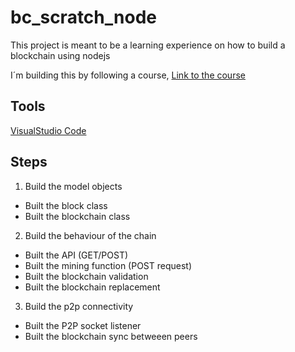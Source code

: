 # bc_scratch_node

This project is meant to be a learning experience on how to build a blockchain using nodejs 

I´m building this by following a course, [Link to the course](https://www.udemy.com/build-blockchain/learn/lecture/9314324?start=15#overview)

## Tools
[VisualStudio Code](https://code.visualstudio.com/)

## Steps

1. Build the model objects
  - Built the block class
  - Built the blockchain class
2. Build the behaviour of the chain
  - Built the API (GET/POST)
  - Built the mining function (POST request)
  - Built the blockchain validation
  - Built the blockchain replacement
3. Build the p2p connectivity
  - Built the P2P socket listener
  - Built the blockchain sync betweeen peers
  
